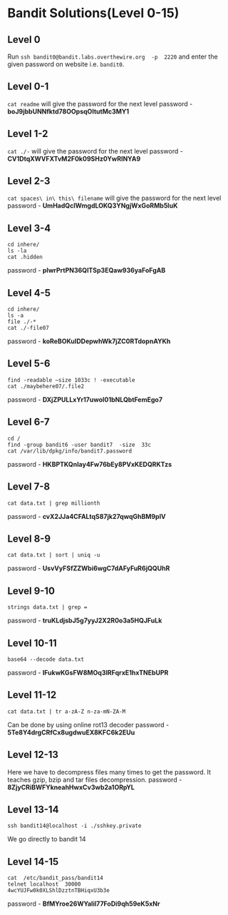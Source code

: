 # Bandit Solutions(Level 0-15)

## Level 0
Run `ssh bandit0@bandit.labs.overthewire.org  -p  2220` and enter the given password on website i.e. `bandit0`.

## Level 0-1
`cat readme` will give the password for the next level
password - **boJ9jbbUNNfktd78OOpsqOltutMc3MY1**

## Level 1-2
`cat ./-` will give the password for the next level
password - **CV1DtqXWVFXTvM2F0k09SHz0YwRINYA9**

## Level 2-3
`cat spaces\ in\ this\ filename` will give the password for the next level
password - **UmHadQclWmgdLOKQ3YNgjWxGoRMb5luK**

## Level 3-4
  
```
cd inhere/
ls -la
cat .hidden
``` 
password - **pIwrPrtPN36QITSp3EQaw936yaFoFgAB**

## Level 4-5

```
cd inhere/
ls -a
file ./-*
cat ./-file07
```
password - **koReBOKuIDDepwhWk7jZC0RTdopnAYKh**

## Level 5-6
```
find -readable –size 1033c ! -executable
cat ./maybehere07/.file2
```
password - **DXjZPULLxYr17uwoI01bNLQbtFemEgo7**

## Level 6-7
```
cd /
find -group bandit6 -user bandit7  -size  33c
cat /var/lib/dpkg/info/bandit7.password
```
password - **HKBPTKQnIay4Fw76bEy8PVxKEDQRKTzs**

## Level 7-8
```
cat data.txt | grep millionth
```
password - **cvX2JJa4CFALtqS87jk27qwqGhBM9plV**

## Level 8-9
```
cat data.txt | sort | uniq -u
```
password - **UsvVyFSfZZWbi6wgC7dAFyFuR6jQQUhR**

## Level 9-10
```
strings data.txt | grep =
```
password - **truKLdjsbJ5g7yyJ2X2R0o3a5HQJFuLk**

## Level 10-11
```
base64 --decode data.txt
```
password - **IFukwKGsFW8MOq3IRFqrxE1hxTNEbUPR**

## Level 11-12
```
cat data.txt | tr a-zA-Z n-za-mN-ZA-M
```
Can be done by using online rot13 decoder
password - **5Te8Y4drgCRfCx8ugdwuEX8KFC6k2EUu**

## Level 12-13
Here we have to decompress files many times to get the password. It teaches gzip, bzip and tar files decompression.
password - **8ZjyCRiBWFYkneahHwxCv3wb2a1ORpYL**

## Level 13-14
```
ssh bandit14@localhost -i ./sshkey.private
```
We go directly to bandit 14

## Level 14-15
```
cat  /etc/bandit_pass/bandit14
telnet localhost  30000
4wcYUJFw0k0XLShlDzztnTBHiqxU3b3e
```
password - **BfMYroe26WYalil77FoDi9qh59eK5xNr**

